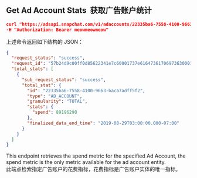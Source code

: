 ## Get Ad Account Stats  获取广告账户统计[​](https://developers.snap.com/api/marketing-api/Ads-API/measurement#get-ad-account-stats "Copy to clipboard")

```json
curl "https://adsapi.snapchat.com/v1/adaccounts/22335ba6-7558-4100-9663-baca7adff5f2/stats?granularity=TOTAL&fields=spend" \  
-H "Authorization: Bearer meowmeowmeow"
```

上述命令返回如下结构的 JSON：

```json
{
  "request_status": "success",
  "request_id": "57b24d9c00ff0d85622341e7c60001737e616473617069736300016275676c642b34326313636139312d332d31312d390001010d",
  "total_stats": [
    {
      "sub_request_status": "success",
      "total_stat": {
        "id": "22335ba6-7558-4100-9663-baca7adff5f2",
        "type": "AD_ACCOUNT",
        "granularity": "TOTAL",
        "stats": {
          "spend": 89196290
        },
        "finalized_data_end_time": "2019-08-29T03:00:00.000-07:00"
      }
    }
  ]
}
```
This endpoint retrieves the spend metric for the specified Ad Account, the spend metric is the only metric available for the ad account entity.  
此端点检索指定广告账户的花费指标，花费指标是广告账户实体的唯一指标。